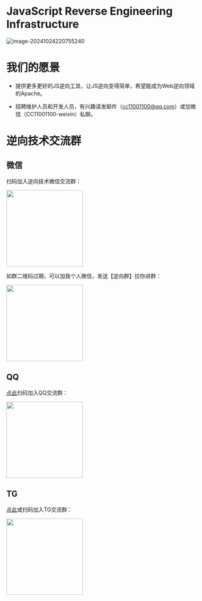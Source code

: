 # JavaScript Reverse Engineering Infrastructure

![image-20241024220755240](https://cdn.jsdelivr.net/gh/JSREI/.github/profile/README.assets/image-20241024220755240.png)

# 我们的愿景

- 提供更多更好的JS逆向工具，让JS逆向变得简单，希望能成为Web逆向领域的Apache。 

- 招聘维护人员和开发人员，有兴趣请发邮件（cc11001100@qq.com）或加微信（CC11001100-weixin）私聊。

# 逆向技术交流群

## 微信

扫码加入逆向技术微信交流群：

<img src="https://cdn.jsdelivr.net/gh/JSREI/.github/profile/README.assets/image-20241016230653669.png" style="width: 200px">

如群二维码过期，可以加我个人微信，发送【逆向群】拉你进群：

<img src="https://cdn.jsdelivr.net/gh/JSREI/.github/profile/README.assets/image-20231030132026541-7614065.png" style="width: 200px">

## QQ

[点此](https://qm.qq.com/q/YfdB3w3OEY)扫码加入QQ交流群：

<img src="https://cdn.jsdelivr.net/gh/JSREI/.github/profile/README.assets/jsrei-qq-group.jpg" style="width: 200px">

## TG 

[点此](https://t.me/jsreijsrei)或扫码加入TG交流群：

<img src="https://cdn.jsdelivr.net/gh/JSREI/.github/profile/README.assets/image-20241016231143315.png" style="width: 200px">






